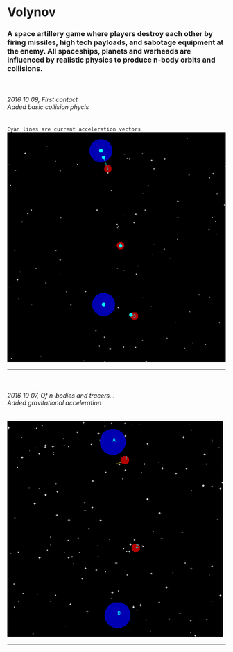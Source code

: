 # <h1>Volynov</h1>
<h3>A space artillery game where players destroy each other by firing missiles, high tech payloads, and sabotage equipment at the enemy. All spaceships, planets and warheads are influenced by realistic physics to produce n-body orbits and collisions.</h3>

<br>
<h6>2016 10 09, First contact 
<br> <i>Added basic collision phycis</i></h6>
<code>Cyan lines are current acceleration vectors</code>
<img src="https://github.com/Blaarkies/Volynov/blob/dev/src/assets/first_collisions.gif"/>
<hr>

<br>
<h6>2016 10 07, Of n-bodies and tracers...
<br> <i>Added gravitational acceleration</i></h6>
<img src="https://github.com/Blaarkies/Volynov/blob/dev/src/assets/n_body_tracers.gif"/>
<hr>
